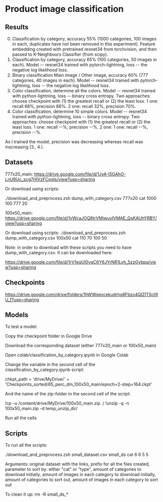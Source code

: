 # Product image classification

## Results

0. Classification by category, accuracy 55% (1000 categories, 100 images in each, duplicates have not been removed in this experiment). Feature embedding created with pretrained resnet34 from torchvision, and then passed to K-Neighbours Classifier (from scipy).
1. Classification by category, accuracy 65% (100 categories, 50 images in each). Model -- resnet34 trained with pytorch-lightning, loss -- the negative log likelihood loss.
2. Binary classification Main image / Other image, accuracy 60% (777 categories, 40 images in each). Model -- resnet34 trained with pytorch-lightning, loss -- the negative log likelihood loss.
3. Color classification, determine all the colors. Model -- resnet34 trained with python-lightning, loss -- binary cross entropy. Two approaches: choose checkpoint with (1) the greatest recall or (2) the least loss. 1 one: recall 68%, precision 86%. 2 one: recall 32%, precision 70%.
4. Color classification, determine 10 simple colors. Model -- resnet34 trained with python-lightning, loss -- binary cross entropy. Two approaches: choose checkpoint with (1) the greatest recall or (2) the least loss. 1 one: recall --%, precision --%. 2 one: 1 one: recall --%, precision --%.

As I trained the model, precision was decreasing whereas recall was inscreasing (3., 4.).
## Datasets

777x20_main:
https://drive.google.com/file/d/1JvA-I5GAhO-LnU9Uc_scg7HlVzFCogls/view?usp=sharing

Or download using scripts:

./download_and_preprocess.zsh dump_with_category.csv 777x20 cat 1000 100 777 20

100x50_main:
https://drive.google.com/file/d/1vWcaJOQ8trVMiwuyIVMAE_QsKAUhYRBY/view?usp=sharing

Or download using scripts:
./download_and_preprocess.zsh dump_with_category.csv 100x50 cat 110 70 100 50

Note: in order to download with these scripts you need to have dump_with_category.csv. It can be downloaded here:

https://drive.google.com/file/d/1rV1eqUl0vqC6Y6JYrNR1Lvh_5zzGybpq/view?usp=sharing

## Checkpoints

https://drive.google.com/drive/folders/1hWWqevcekudrhg8Fbzo4QlZITSct9U_f?usp=sharing

## Models

To test a model:

Copy the checkpoint folder in Google Drive

Download the corresponding dataset (either 777x20_main or 100x50_main)

Open colab/classification_by_category.ipynb in Google Colab

Change the variable in the second cell of the classification_by_category.ipynb script:

chkpt_path = 'drive/MyDrive/' +\
             'Checkpoints_sorted/65_perc_dm_100x50_main/epoch=2-step=164.ckpt'

And the name of the zip-folder in the second cell of the script:

!cp -u /content/drive/MyDrive/100x50_main.zip ./
!unzip -q -n 100x50_main.zip -d temp_unzip_dir/

Run all the cells

## Scripts
To run all the scripts:

./download_and_preprocess.zsh small_dataset.csv small_ds cat 6 6 5 5

Arguments: original dataset with the links, prefix for all the files created, parameter to sort by: either "cat" or "type", amount of categories to download initially, amount of images in each category to download initially, amount of categories to sort out, amount of images in each category to sort out

To clean it up: rm -R small_ds_*

